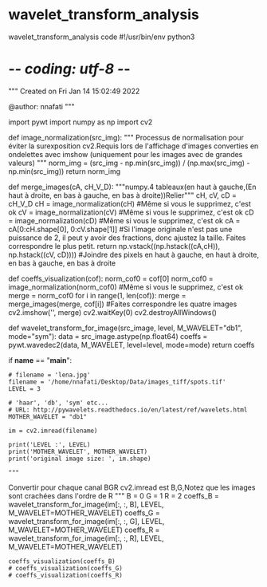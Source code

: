 # wavelet_transform_analysis
wavelet_transform_analysis
code
#!/usr/bin/env python3
# -*- coding: utf-8 -*-
"""
Created on Fri Jan 14 15:02:49 2022

@author: nnafati
"""

import pywt
import numpy as np
import cv2

def image_normalization(src_img):
    """
Processus de normalisation pour éviter la surexposition
    cv2.Requis lors de l'affichage d'images converties en ondelettes avec imshow (uniquement pour les images avec de grandes valeurs)
    """
    norm_img = (src_img - np.min(src_img)) / (np.max(src_img) - np.min(src_img))
    return norm_img

def merge_images(cA, cH_V_D):
    """numpy.4 tableaux(en haut à gauche,(En haut à droite, en bas à gauche, en bas à droite))Relier"""
    cH, cV, cD = cH_V_D
    cH = image_normalization(cH) #Même si vous le supprimez, c'est ok
    cV = image_normalization(cV) #Même si vous le supprimez, c'est ok
    cD = image_normalization(cD) #Même si vous le supprimez, c'est ok
    cA = cA[0:cH.shape[0], 0:cV.shape[1]] #Si l'image originale n'est pas une puissance de 2, il peut y avoir des fractions, donc ajustez la taille. Faites correspondre le plus petit.
    return np.vstack((np.hstack((cA,cH)), np.hstack((cV, cD)))) #Joindre des pixels en haut à gauche, en haut à droite, en bas à gauche, en bas à droite

def coeffs_visualization(cof):
    norm_cof0 = cof[0]
    norm_cof0 = image_normalization(norm_cof0) #Même si vous le supprimez, c'est ok
    merge = norm_cof0
    for i in range(1, len(cof)):
        merge = merge_images(merge, cof[i])  #Faites correspondre les quatre images
    cv2.imshow('', merge)
    cv2.waitKey(0)
    cv2.destroyAllWindows()

def wavelet_transform_for_image(src_image, level, M_WAVELET="db1", mode="sym"):
    data = src_image.astype(np.float64)
    coeffs = pywt.wavedec2(data, M_WAVELET, level=level, mode=mode)
    return coeffs

if __name__ == "__main__":

    # filename = 'lena.jpg'
    filename = '/home/nnafati/Desktop/Data/images_tiff/spots.tif'
    LEVEL = 3

    # 'haar', 'db', 'sym' etc...
    # URL: http://pywavelets.readthedocs.io/en/latest/ref/wavelets.html
    MOTHER_WAVELET = "db1"

    im = cv2.imread(filename)

    print('LEVEL :', LEVEL)
    print('MOTHER_WAVELET', MOTHER_WAVELET)
    print('original image size: ', im.shape)

    """
Convertir pour chaque canal BGR
    cv2.imread est B,G,Notez que les images sont crachées dans l'ordre de R
    """
    B = 0
    G = 1
    R = 2
    coeffs_B = wavelet_transform_for_image(im[:, :, B], LEVEL, M_WAVELET=MOTHER_WAVELET)
    coeffs_G = wavelet_transform_for_image(im[:, :, G], LEVEL, M_WAVELET=MOTHER_WAVELET)
    coeffs_R = wavelet_transform_for_image(im[:, :, R], LEVEL, M_WAVELET=MOTHER_WAVELET)

    coeffs_visualization(coeffs_B)
    # coeffs_visualization(coeffs_G)
    # coeffs_visualization(coeffs_R)
